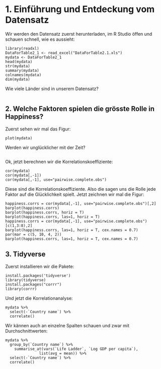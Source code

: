 # 1. Einführung und Entdeckung vom Datensatz

Wir werden den Datensatz zuerst herunterladen, im R Studio öffen und schauen schnell, wie es aussieht: 
```
library(readxl)
DataForTable2_1 <- read_excel("DataForTable2.1.xls")
mydata <- DataForTable2_1
head(mydata)
str(mydata)
summary(mydata)
colnames(mydata)
dim(mydata)
```
Wie viele Länder sind in unserem Datensatz?

```

```

## 2. Welche Faktoren spielen die grösste Rolle in Happiness?

Zuerst sehen wir mal das Figur:
```
plot(mydata)
```
Werden wir unglücklicher mit der Zeit?
```

```
Ok, jetzt berechnen wir die Korrelationskoeffiziente:
```
cor(mydata)
cor(mydata[,-1])
cor(mydata[,-1], use="pairwise.complete.obs")
```
Diese sind die Korrelationskoeffiziente. Also die sagen uns die Rolle jede Faktor auf die Glücklichkeit spielt. Jetzt zeichnen wir mal die Figur:
```
happiness.corrs = cor(mydata[,-1], use="pairwise.complete.obs")[,2]
barplot(happiness.corrs)
barplot(happiness.corrs, horiz = T)
barplot(happiness.corrs, las=1, horiz = T)
happiness.corrs = cor(mydata[,-1], use="pairwise.complete.obs")[c(1,3:8),2]
barplot(happiness.corrs, las=1, horiz = T, cex.names = 0.7)
par(mar = c(5, 10, 4, 2))
barplot(happiness.corrs, las=1, horiz = T, cex.names = 0.7)

```

## 3. Tidyverse

Zuerst installieren wir die Pakete:
```
install.packages('tidyverse')
library(tidyverse)
install.packages("corrr")
library(corrr)
```

Und jetzt die Korrelationanalyse:
```
mydata %>%                                                          
  select(-`Country name`) %>%
  correlate()
```
Wir kännen auch an einzelne Spalten schauen und zwar mit Durchschnittwerten:

```
mydata %>%                                                        
  group_by(`Country name`) %>%                            
    summarise_at(vars(`Life Ladder`, `Log GDP per capita`),       
               list(avg = mean)) %>%  
  select(-`Country name`) %>%
  correlate()
```









